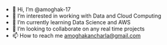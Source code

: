 - 👋 Hi, I’m @amoghak-17
- 👀 I’m interested in working with Data and Cloud Computing
- 🌱 I’m currently learning Data Science and AWS
- 💞️ I’m looking to collaborate on any real time projects
- 📫 How to reach me amoghakancharla@gmail.com

<!---
amoghak-ds/amoghak-ds is a ✨ special ✨ repository because its `README.md` (this file) appears on your GitHub profile.
You can click the Preview link to take a look at your changes.
--->
